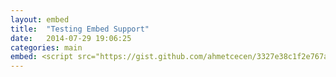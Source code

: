 ```yaml
---
layout: embed
title:  "Testing Embed Support"
date:   2014-07-29 19:06:25
categories: main
embed: <script src="https://gist.github.com/ahmetcecen/3327e38c1f2e767aa0cd.js"></script>
---
```


